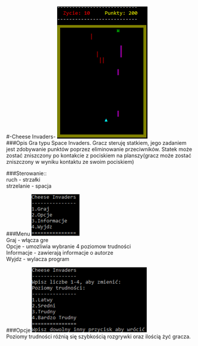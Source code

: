 #-Cheese Invaders-
![Screenshot](Images/InGame.png)<br>
###Opis
Gra typu Space Invaders. 
Gracz steruję statkiem, jego zadaniem jest zdobywanie punktów poprzez eliminowanie przeciwników. Statek może zostać zniszczony po kontakcie z pociskiem na planszy(gracz może zostać zniszczony w wyniku kontaktu ze swoim pociskiem)

###Sterowanie::<br>
ruch - strzałki<br>
strzelanie - spacja<br>

###Menu
![Screenshot](Images/Menu.png)<br>
Graj - włącza gre<br>
Opcje - umozliwia wybranie 4 poziomow trudności<br>
Informacje - zawierają informacje o autorze<br>
Wyjdz - wylacza program<br>

###Opcje
![Screenshot](Images/Options.png)<br>
Poziomy trudności różnią się szybkością rozgrywki oraz ilością żyć gracza.

